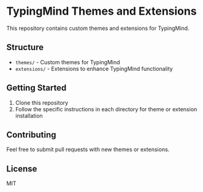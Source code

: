 # TypingMind Themes and Extensions

This repository contains custom themes and extensions for TypingMind.

## Structure

- `themes/` - Custom themes for TypingMind
- `extensions/` - Extensions to enhance TypingMind functionality

## Getting Started

1. Clone this repository
2. Follow the specific instructions in each directory for theme or extension installation

## Contributing

Feel free to submit pull requests with new themes or extensions.

## License

MIT 